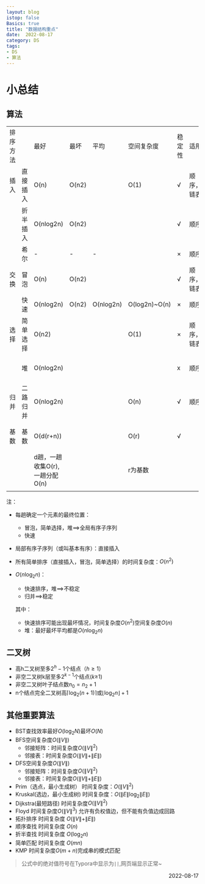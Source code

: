 ```yaml
---
layout: blog
istop: false
Basics: true
title: "数据结构重点"
date:  2022-08-17
category: DS
tags:
- DS
- 算法
---
```


# 小总结

## 算法

<table>
   <tr>
      <td>排序方法</td>
      <td></td>
      <td>最好</td>
      <td>最坏</td>
      <td>平均</td>
      <td>空间复杂度</td>
      <td>稳定性</td>
      <td>适用</td>
      <td>备注</td>
   </tr>
   <tr>
      <td>插入</td>
      <td>直接插入</td>
      <td>O(n)</td>
      <td>O(n2)</td>
      <td></td>
      <td>O(1)</td>
      <td>√</td>
      <td>顺序，链表</td>
      <td></td>
   </tr>
   <tr>
      <td></td>
      <td>折半插入</td>
      <td>O(nlog2n)</td>
      <td>O(n2)</td>
      <td></td>
      <td></td>
      <td>√</td>
      <td>顺序</td>
      <td>先折半找插入位置再移动</td>
   </tr>
   <tr>
      <td></td>
      <td>希尔</td>
      <td>-</td>
      <td>-</td>
      <td>-</td>
      <td></td>
      <td>×</td>
      <td>顺序</td>
      <td></td>
   </tr>
   <tr>
      <td>交换</td>
      <td>冒泡</td>
      <td>O(n)</td>
      <td>O(n2)</td>
      <td></td>
      <td></td>
      <td>√</td>
      <td>顺序，链表</td>
      <td></td>
   </tr>
   <tr>
      <td></td>
      <td>快速</td>
      <td>O(nlog2n)</td>
      <td>O(n2)</td>
      <td>O(nlog2n)</td>
      <td>O(log2n)~O(n)</td>
      <td>×</td>
      <td>顺序</td>
      <td></td>
   </tr>
   <tr>
      <td>选择</td>
      <td>简单选择</td>
      <td>O(n2)</td>
      <td></td>
      <td></td>
      <td>O(1)</td>
      <td>×</td>
      <td>顺序，链表</td>
      <td></td>
   </tr>
   <tr>
      <td></td>
      <td>堆</td>
      <td>O(nlog2n)</td>
      <td></td>
      <td></td>
      <td></td>
      <td>x</td>
      <td>顺序</td>
      <td>向下调整O(log2n)建堆O(n)</td>
   </tr>
   <tr>
      <td>归并</td>
      <td>二路归并</td>
      <td>O(nlog2n)</td>
      <td></td>
      <td></td>
      <td>O(n)</td>
      <td>√</td>
      <td>顺序</td>
      <td></td>
   </tr>
   <tr>
      <td>基数</td>
      <td>基数</td>
      <td>O(d(r+n))</td>
      <td></td>
      <td></td>
      <td>O(r)</td>
      <td>√</td>
      <td></td>
      <td>与序列初始状态无关</td>
   </tr>
   <tr>
      <td></td>
      <td></td>
      <td>d趟，一趟收集O(r),一趟分配O(n)</td>
      <td></td>
      <td></td>
      <td>r为基数</td>
      <td></td>
      <td></td>
      <td></td>
   </tr>
   <tr>
      <td></td>
   </tr>
</table>

注：

- 每趟确定一个元素的最终位置：

  - 冒泡，简单选择，堆$\implies$全局有序子序列
  - 快速

- 局部有序子序列（或叫基本有序）：直接插入

- 所有简单排序（直接插入，冒泡，简单选择）的时间复杂度：$O(n^2)$

- $O(n\log_2n)$：

  - 快速排序，堆$\implies$不稳定
  - 归并$\implies$稳定

  其中：
  - 快速排序可能出现最坏情况，时间复杂度$O(n^2)$空间复杂度$O(n)$
  - 堆：最好最坏平均都是$O(n\log_2n)$

## 二叉树

- 高h二叉树至多$2^h-1$个结点（$h \geqslant 1$）
- 非空二叉树k层至多$2^{k-1}$个结点($k\geqslant$1)
- 非空二叉树叶子结点数$n_0=n_2+1$
- n个结点完全二叉树高$\lceil\log_2(n+1)\rceil$或$\lfloor\log_2n\rfloor+1$

## 其他重要算法

- BST查找效率最好$O(\log_2N)$最坏$O(N)$
- BFS空间复杂度$O(\|V\|)$
  - 邻接矩阵：时间复杂度$O(\|V\|^2)$
  - 邻接表：时间复杂度$O(\|V\|+\|E\|)$
- DFS空间复杂度$O(\|V\|)$
  - 邻接矩阵：时间复杂度$O(\|V\|^2)$
  - 邻接表：时间复杂度$O(\|V\|+\|E\|)$
- Prim（选点，最小生成树） 时间复杂度：$O(\|V\|^2)$
- Kruskal(选边，最小生成树) 时间复杂度：$O(\|E\|\log_2\|E\|)$
- Dijkstra(最短路径) 时间复杂度$O(\|V\|^2)$
- Floyd 时间复杂度$O(\|V\|^3)$  允许有负权值边，但不能有负值边成回路
- 拓扑排序 时间复杂度 $O(\|V\| + \|E\|)$
- 顺序查找 时间复杂度 $O(n)$
- 折半查找 时间复杂度 $O(\log_2n)$
- 简单匹配 时间复杂度 $O(mn)$
- KMP 时间复杂度$O(m+n)$完成串的模式匹配


> 公式中的绝对值符号在Typora中显示为`||`,网页端显示正常~
<p align="right">2022-08-17</p>